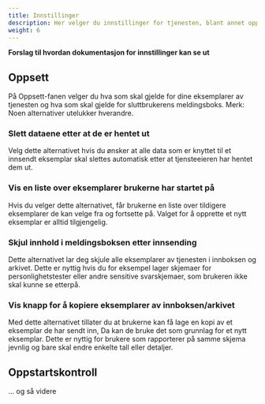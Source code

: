 ```yaml
---
title: Innstillinger
description: Her velger du innstillinger for tjenesten, blant annet oppsett, oppstartskontroll og tilganger.
weight: 6
---
```


**Forslag til hvordan dokumentasjon for innstillinger kan se ut**

## Oppsett
På Oppsett-fanen velger du hva som skal gjelde for dine eksemplarer av tjenesten og hva som skal gjelde for sluttbrukerens meldingsboks.
Merk: Noen alternativer utelukker hverandre.

### Slett dataene etter at de er hentet ut
Velg dette alternativet hvis du ønsker at alle data som er knyttet til et innsendt eksemplar skal slettes automatisk etter at tjensteeieren har hentet dem ut. 

### Vis en liste over eksemplarer brukerne har startet på
Hvis du velger dette alternativet, får brukerne en liste over tildigere eksemplarer de kan velge fra og fortsette på. Valget for å opprette et nytt eksemplar er alltid tilgjengelig. 

### Skjul innhold i meldingsboksen etter innsending
Dette alternativet lar deg skjule alle eksemplarer av tjenesten i innboksen og arkivet. Dette er nyttig hvis du for eksempel lager skjemaer for personlighetstester eller andre sensitive svarskjemaer, som brukeren ikke skal kunne se etterpå.

### Vis knapp for å kopiere eksemplarer av innboksen/arkivet
Med dette alternativet tillater du at brukerne kan få lage en kopi av et eksemplar de har sendt inn, Da kan de bruke det som grunnlag for et nytt eksemplar. Dette er nyttig for brukere som rapporterer på samme skjema jevnlig og bare skal endre enkelte tall eller detaljer. 

## Oppstartskontroll
... og så videre
